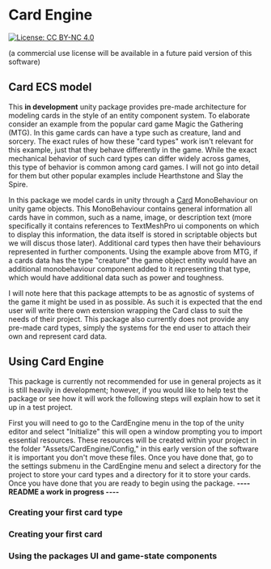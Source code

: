 # Card Engine
[![License: CC BY-NC 4.0](https://img.shields.io/badge/License-CC_BY--NC_4.0-lightgrey.svg)](https://creativecommons.org/licenses/by-nc/4.0/)

(a commercial use license will be available in a future paid version of this software)
## Card ECS model
This **in development** unity package provides pre-made architecture for modeling cards in the style of an entity component system. To elaborate consider an example from the popular card game Magic the Gathering (MTG). In this game cards can have a type such as creature, land and sorcery. The exact rules of how these "card types" work isn't relevant for this example, just that they behave differently in the game. While the exact mechanical behavior of such card types can differ widely across games, this type of behavior is common among card games. I will not go into detail for them but other popular examples include Hearthstone and Slay the Spire.  

In this package we model cards in unity through a [Card](https://github.com/cmwedin/CardEngine/blob/main/Runtime/Cards/Card.cs) MonoBehaviour on unity game objects. This MonoBehaviour contains general information all cards have in common, such as a name, image, or description text (more specifically it contains references to TextMeshPro ui components on which to display this information, the data itself is stored in scriptable objects but we will discus those later). Additional card types then have their behaviours represented in further components. Using the example above from MTG, if a cards data has the type "creature" the game object entity would have an additional monobehaviour component added to it representing that type, which would have additional data such as power and toughness.       

I will note here that this package attempts to be as agnostic of systems of the game it might be used in as possible. As such it is expected that the end user will write there own extension wrapping the Card class to suit the needs of their project. This package also currently does not provide any pre-made card types, simply the systems for the end user to attach their own and represent card data.

## Using Card Engine
This package is currently not recommended for use in general projects as it is still heavily in development; however, if you would like to help test the package or see how it will work the following steps will explain how to set it up in a test project.

First you will need to go to the CardEngine menu in the top of the unity editor and select "Initialize" this will open a window prompting you to import essential resources. These resources will be created within your project in the folder "Assets/CardEngine/Config," in this early version of the software it is important you don't move these files. 
Once you have done that, go to the settings submenu in the CardEngine menu and select a directory for the project to store your card types and a directory for it to store your cards. Once you have done that you are ready to begin using the package.
**---- README a work in progress ----**
### Creating your first card type
### Creating your first card
### Using the packages UI and game-state components
